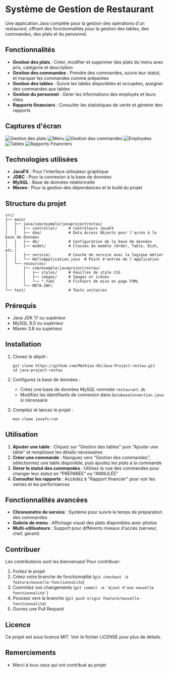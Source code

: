 # Système de Gestion de Restaurant

Une application Java complète pour la gestion des opérations d'un restaurant, offrant des fonctionnalités pour la gestion des tables, des commandes, des plats et du personnel.

## Fonctionnalités

- **Gestion des plats** : Créer, modifier et supprimer des plats du menu avec prix, catégorie et description
- **Gestion des commandes** : Prendre des commandes, suivre leur statut, et marquer les commandes comme préparées
- **Gestion des tables** : Suivre les tables disponibles et occupées, assigner des commandes aux tables
- **Gestion du personnel** : Gérer les informations des employés et leurs rôles
- **Rapports financiers** : Consulter les statistiques de vente et générer des rapports

## Captures d'écran

![Gestion des plats](src/main/img/GestionDesPlats.png)
![Menu](src/main/img/Menu.png)
![Gestion des commandes](src/main/img/Commandes.png)
![Employées](src/main/img/Employes.png)
![Tables](src/main/img/Tables.png)
![Rapports Financiers](src/main/img/RapportFinancier.png)

## Technologies utilisées

- **JavaFX** : Pour l'interface utilisateur graphique
- **JDBC** : Pour la connexion à la base de données
- **MySQL** : Base de données relationnelle
- **Maven** : Pour la gestion des dépendances et le build du projet

## Structure du projet

```
src/
├── main/
│   ├── java/com/example/javaprojectrestau/
│   │   ├── controller/     # Contrôleurs JavaFX
│   │   ├── dao/            # Data Access Objects pour l'accès à la base de données
│   │   ├── db/             # Configuration de la base de données
│   │   ├── model/          # Classes de modèle (Order, Table, Dish, etc.)
│   │   ├── service/        # Couche de service avec la logique métier
│   │   └── HelloApplication.java  # Point d'entrée de l'application
│   └── resources/
│       ├── com/example/javaprojectrestau/
│       │   ├── styles/     # Feuilles de style CSS
│       │   ├── images/     # Images et icônes
│       │   └── *.fxml      # Fichiers de mise en page FXML
│       └── META-INF/
└── test/                   # Tests unitaires
```

## Prérequis

- Java JDK 17 ou supérieur
- MySQL 8.0 ou supérieur
- Maven 3.8 ou supérieur

## Installation

1. Clonez le dépôt :
   ```
   git clone https://github.com/Mathias-Gh/Java-Project-restau.git
   cd java-project-restau
   ```

2. Configurez la base de données :
   - Créez une base de données MySQL nommée `restaurant_db`
   - Modifiez les identifiants de connexion dans `DatabaseConnection.java` si nécessaire

3. Compilez et lancez le projet :
   ```
   mvn clean javafx:run
   ```

## Utilisation

1. **Ajouter une table** : Cliquez sur "Gestion des tables" puis "Ajouter une table" et remplissez les détails nécessaires
2. **Créer une commande** : Naviguez vers "Gestion des commandes", sélectionnez une table disponible, puis ajoutez les plats à la commande
3. **Gérer le statut des commandes** : Utilisez la vue des commandes pour changer leur statut en "PRÉPARÉE" ou "ANNULÉE"
4. **Consulter les rapports** : Accédez à "Rapport financier" pour voir les ventes et les performances

## Fonctionnalités avancées

- **Chronomètre de service** : Système pour suivre le temps de préparation des commandes
- **Galerie de menu** : Affichage visuel des plats disponibles avec photos
- **Multi-utilisateurs** : Support pour différents niveaux d'accès (serveur, chef, gérant)

## Contribuer

Les contributions sont les bienvenues! Pour contribuer:

1. Forkez le projet
2. Créez votre branche de fonctionnalité (`git checkout -b feature/nouvelle-fonctionnalite`)
3. Commitez vos changements (`git commit -m 'Ajout d'une nouvelle fonctionnalité'`)
4. Poussez vers la branche (`git push origin feature/nouvelle-fonctionnalite`)
5. Ouvrez une Pull Request

## Licence

Ce projet est sous licence MIT. Voir le fichier LICENSE pour plus de détails.

## Remerciements

- Merci à tous ceux qui ont contribué au projet

